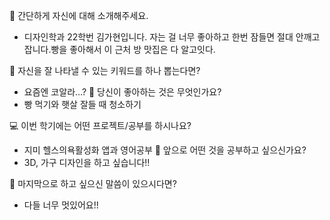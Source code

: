 👋 간단하게 자신에 대해 소개해주세요.
- 디자인학과 22학번 김가현입니다. 자는 걸 너무 좋아하고 한번 잠들면 절대 안깨고 잡니다.빵을 좋아해서 이 근처 방 맛집은 다 알고잇다.


🔎 자신을 잘 나타낼 수 있는 키워드를 하나 뽑는다면?
- 요즘엔 코알라…?
💌 당신이 좋아하는 것은 무엇인가요?
- 빵 먹기와 햇살 잘들 때 청소하기


💻 이번 학기에는 어떤 프로젝트/공부를 하시나요?
- 지미 헬스의욕활성화 앱과 영어공부
👣 앞으로 어떤 것을 공부하고 싶으신가요?
- 3D, 가구 디자인을 하고 싶습니다!!

💙 마지막으로 하고 싶으신 말씀이 있으시다면?
- 다들 너무 멋있어요!!